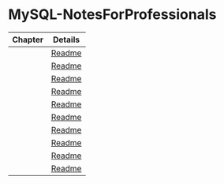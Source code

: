 # MySQL-NotesForProfessionals

| Chapter | Details |
|:-------:|:-------:|
|  | [Readme]() |
|  | [Readme]() |
|  | [Readme]() |
|  | [Readme]() |
|  | [Readme]() |
|  | [Readme]() |
|  | [Readme]() |
|  | [Readme]() |
|  | [Readme]() |
|  | [Readme]() |